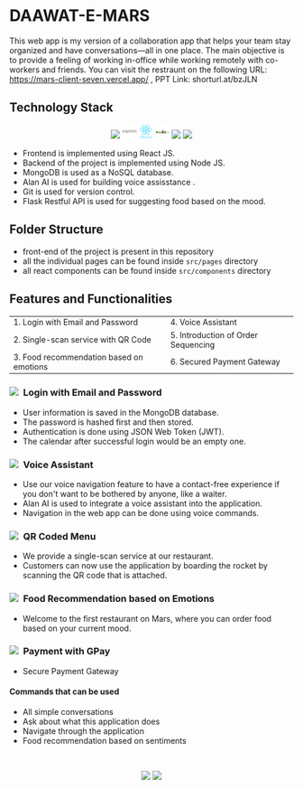 # DAAWAT-E-MARS
This web app is my version of a collaboration app that helps your team stay organized and have conversations—all in one place. The main objective is to provide a feeling of working in-office while working remotely with co-workers and friends. You can visit the restraunt on the following URL: https://mars-client-seven.vercel.app/ , PPT Link: shorturl.at/bzJLN

## Technology Stack
<div>
      <p align ="center">
        <code><img src="https://img.icons8.com/color/48/000000/mongodb.png" width="5%" /></code>
        <code><img src="https://raw.githubusercontent.com/devicons/devicon/master/icons/express/express-original-wordmark.svg" alt="express" width="5%" /></code>
        <code><img src="https://raw.githubusercontent.com/devicons/devicon/master/icons/react/react-original-wordmark.svg" width="5%" /></code>
        <code><img src="https://raw.githubusercontent.com/devicons/devicon/master/icons/nodejs/nodejs-original-wordmark.svg" width="5%"/></code>
        <code><img src="https://cdn.worldvectorlogo.com/logos/socket-io.svg" width="5%" /></code>
        <code><img src="https://img.icons8.com/color/64/000000/git.png" width="5%"/></code>
      </p>
</div>

- Frontend is implemented using React JS.
- Backend of the project is implemented using Node JS.
- MongoDB is used as a NoSQL database.
- Alan AI is used for building voice assisstance .
- Git is used for version control.
- Flask Restful API is used for suggesting food based on the mood.

## Folder Structure
- front-end of the project is present in this repository
- all the individual pages can be found inside `src/pages` directory
- all react components can be found inside `src/components` directory

## Features and Functionalities
<div align="center">
  
|                                             |                                        |
|-------------------------------------------  |----------------------------------------|
| 1. Login with Email and Password            | 4.  Voice Assistant                    |
| 2. Single-scan service with QR Code         | 5.  Introduction of Order Sequencing   |
| 3. Food recommendation based on emotions    | 6.  Secured Payment Gateway            |
</div>

### <img src="https://img.icons8.com/color/48/000000/gmail--v2.gif" width="30px" />&ensp;Login with Email and Password
- User information is saved in the MongoDB database.
- The password is hashed first and then stored.
- Authentication is done using JSON Web Token (JWT).
- The calendar after successful login would be an empty one.

### <img src="https://img.icons8.com/ios-glyphs/30/3498DB/voice-presentation--v2.gif" width="30px" />&ensp;Voice Assistant
- Use our voice navigation feature to have a contact-free experience if you don't want to be bothered by anyone, like a waiter.
- Alan AI is used to integrate a voice assistant into the application.
- Navigation in the web app can be done using voice commands.

### <img src="https://img.icons8.com/icon/ONpoTkSjQXY2/qr-code.gif" width="30px" />&ensp;QR Coded Menu
- We provide a single-scan service at our restaurant. 
- Customers can now use the application by boarding the rocket by scanning the QR code that is attached.

### <img src="https://icons8.com/icon/cxbCBS9adIMd/shocker-emoji.gif" width="30px" />&ensp;Food Recommendation based on Emotions
- Welcome to the first restaurant on Mars, where you can order food based on your current mood.

### <img src="https://icons8.com/icon/0pVwACd7biaT/expensive-price" width="30px" />&ensp;Payment with GPay
- Secure Payment Gateway

#### Commands that can be used
- All simple conversations
- Ask about what this application does
- Navigate through the application
- Food recommendation based on sentiments

<br />

<p align = "center">
  <img src = "http://ForTheBadge.com/images/badges/built-with-love.svg">
  <img src = "https://forthebadge.com/images/badges/made-with-javascript.svg">
</p>
